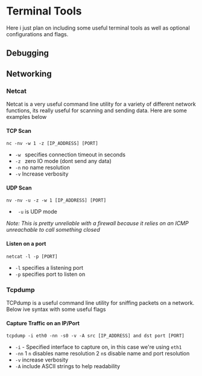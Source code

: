 # Terminal Tools
Here i just plan on including some useful terminal tools as well as optional configurations and flags. 

## Debugging

## Networking
### Netcat
Netcat is a very useful command line utility for a variety of different network functions, its really useful for scanning and sending data. Here are some examples below
#### TCP Scan
```
nc -nv -w 1 -z [IP_ADDRESS] [PORT]
```
- ```-w ``` specifies connection timeout in seconds
- ```-z ``` zero IO mode (dont send any data)
- ```-n``` no name resolution
- ```-v``` Increase verbosity

#### UDP Scan
```
nv -nv -u -z -w 1 [IP_ADDRESS] [PORT]
```
- ``` -u``` is UDP mode

*Note: This is pretty unreliable with a firewall because it relies on an ICMP unreachable to call something closed*

#### Listen on a port
```
netcat -l -p [PORT]
```
- ```-l``` specifies a listening port
- ```-p``` specifies port to listen on

### Tcpdump
TCPdump is a useful command line utility for sniffing packets on a  network. Below ive syntax with some useful flags
#### Capture Traffic on an IP/Port
```
tcpdump -i eth0 -nn -s0 -v -A src [IP_ADDRESS] and dst port [PORT]
```
- ```-i``` - Specified interface to capture on, in this case we're using ```eth1```
- ```-nn``` 1 ```n``` disables name resolution 2 ```n```s disable name and port resolution
- ```-v``` increase verbosity
- ```-A``` include ASCII strings to help readability 


